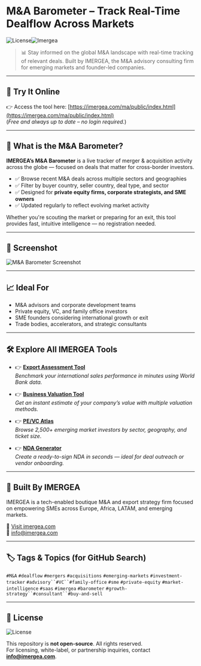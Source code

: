 # M&A Barometer – Track Real-Time Dealflow Across Markets

![License](https://img.shields.io/badge/license-All--Rights--Reserved-red)![Imergea](https://img.shields.io/badge/Website-Imergea.com-blue)


> 📊 Stay informed on the global M&A landscape with real-time tracking of relevant deals. Built by IMERGEA, the M&A advisory consulting firm for emerging markets and founder-led companies.

---

## 🚀 Try It Online

👉 Access the tool here: [https://imergea.com/ma/public/index.html](https://imergea.com/ma/public/index.html)  
(*Free and always up to date – no login required.*)

---

## 🔎 What is the M&A Barometer?

**IMERGEA’s M&A Barometer** is a live tracker of merger & acquisition activity across the globe — focused on deals that matter for cross-border investors.

- ✅ Browse recent M&A deals across multiple sectors and geographies  
- ✅ Filter by buyer country, seller country, deal type, and sector  
- ✅ Designed for **private equity firms, corporate strategists, and SME owners**  
- ✅ Updated regularly to reflect evolving market activity

Whether you're scouting the market or preparing for an exit, this tool provides fast, intuitive intelligence — no registration needed.

---

## 📸 Screenshot

![M&A Barometer Screenshot](https://imergea.com/assets/images/MABARO.png)

---

## 📈 Ideal For

- M&A advisors and corporate development teams  
- Private equity, VC, and family office investors  
- SME founders considering international growth or exit  
- Trade bodies, accelerators, and strategic consultants

---

## 🛠️ Explore All IMERGEA Tools

- 👉 [**Export Assessment Tool**](https://imergea.com/export-assessment.html)  
  *Benchmark your international sales performance in minutes using World Bank data.*

- 👉 [**Business Valuation Tool**](https://imergea.com/valuation-tool.html)  
  *Get an instant estimate of your company’s value with multiple valuation methods.*

- 👉 [**PE/VC Atlas**](https://imergea.com/atlas/atlas.html)  
  *Browse 2,500+ emerging market investors by sector, geography, and ticket size.*

- 👉 [**NDA Generator**](https://imergea.com/nda.html)  
  *Create a ready-to-sign NDA in seconds — ideal for deal outreach or vendor onboarding.*

---

## 🧠 Built By IMERGEA

IMERGEA is a tech-enabled boutique M&A and export strategy firm focused on empowering SMEs across Europe, Africa, LATAM, and emerging markets.

🔗 [Visit imergea.com](https://imergea.com)  
📩 info@imergea.com


---

## 🏷️ Tags & Topics (for GitHub Search)

`#M&A` `#dealflow` `#mergers` `#acquisitions` `#emerging-markets` `#investment-tracker`  `#advisory``#VC``#family-office`
`#sme` `#private-equity` `#market-intelligence` `#saas` `#imergea` `#barometer` `#growth-strategy``#consultant``#buy-and-sell`

---

## 📜 License

![License](https://img.shields.io/badge/license-All--Rights--Reserved-red)

This repository is **not open-source**. All rights reserved.  
For licensing, white-label, or partnership inquiries, contact **info@imergea.com**.
